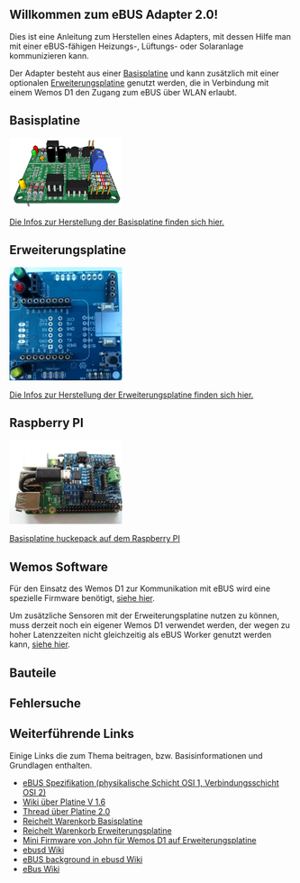 ## Willkommen zum eBUS Adapter 2.0!

Dies ist eine Anleitung zum Herstellen eines Adapters, mit dessen Hilfe man mit einer eBUS-fähigen Heizungs-, Lüftungs- oder Solaranlage kommunizieren kann.

Der Adapter besteht aus einer [Basisplatine](base.md) und kann zusätzlich mit einer optionalen [Erweiterungsplatine](extension.md) genutzt werden, die in Verbindung mit einem Wemos D1 den Zugang zum eBUS über WLAN erlaubt.


## Basisplatine

[<img src="base-3d-left.png" width="200" alt="base" title="Basisplatine">](base.md)

[Die Infos zur Herstellung der Basisplatine finden sich hier.](base.md)


## Erweiterungsplatine

[<img src="exten-assemble1.png" width="200" alt="extension" title="Erweiterungsplatine">](extension.md)

[Die Infos zur Herstellung der Erweiterungsplatine finden sich hier.](extension.md)


## Raspberry PI

[<img src="base-rpi.jpg" width="200" alt="rpi-base" title="Basisplatine auf Raspberry PI">](raspberrypi.md)

[Basisplatine huckepack auf dem Raspberry PI](raspberrypi.md)


## Wemos Software

Für den Einsatz des Wemos D1 zur Kommunikation mit eBUS wird eine spezielle Firmware benötigt, [siehe hier](wemosebus.md).

Um zusätzliche Sensoren mit der Erweiterungsplatine nutzen zu können, muss derzeit noch ein eigener Wemos D1 verwendet werden,
der wegen zu hoher Latenzzeiten nicht gleichzeitig als eBUS Worker genutzt werden kann, [siehe hier](wemossensors.md).


## Bauteile

## Fehlersuche

## Weiterführende Links

Einige Links die zum Thema beitragen, bzw. Basisinformationen und Grundlagen enthalten.

* [eBUS Spezifikation (physikalische Schicht OSI 1, Verbindungsschicht OSI 2)](Spec_Prot_12_V1_3_1.pdf)
* [Wiki über Platine V 1.6](https://wiki.fhem.de/wiki/EBUS)
* [Thread über Platine 2.0](https://forum.fhem.de/index.php/topic,75878.0.html)
* [Reichelt Warenkorb Basisplatine](https://www.reichelt.de/my/1381342)
* [Reichelt Warenkorb Erweiterungsplatine](https://www.reichelt.de/my/1389121)
* [Mini Firmware von John für Wemos D1 auf Erweiterungsplatine](https://github.com/john30/ebusd-esp)
* [ebusd Wiki](https://github.com/john30/ebusd/wiki)
* [eBUS background in ebusd Wiki](https://github.com/john30/ebusd/wiki/eBUS-background)
* [eBus Wiki](http://ebus.wiki.org)
